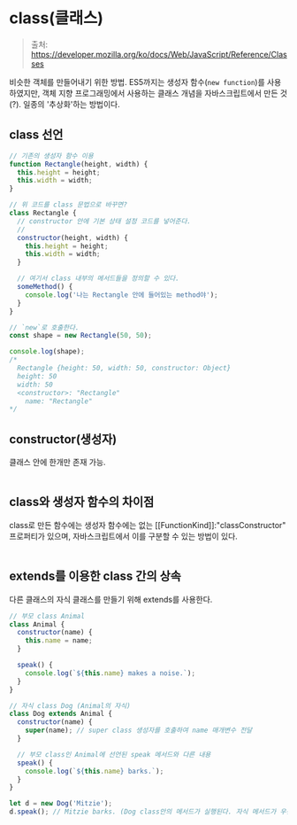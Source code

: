 # class(클래스)

> 출처: https://developer.mozilla.org/ko/docs/Web/JavaScript/Reference/Classes

비슷한 객체를 만들어내기 위한 방법. ES5까지는 생성자 함수(`new function`)를 사용하였지만, 객체 지향 프로그래밍에서 사용하는 클래스 개념을 자바스크립트에서 만든 것(?). 일종의 '추상화'하는 방법이다.

## class 선언
```javascript
// 기존의 생성자 함수 이용
function Rectangle(height, width) {
  this.height = height;
  this.width = width;
}
```

```javascript
// 위 코드를 class 문법으로 바꾸면?
class Rectangle {
  // constructor 안에 기본 상태 설정 코드를 넣어준다.
  // 
  constructor(height, width) {
    this.height = height;
    this.width = width;
  }

  // 여기서 class 내부의 메서드들을 정의할 수 있다.
  someMethod() {
    console.log('나는 Rectangle 안에 들어있는 method야');
  }
}

// `new`로 호출한다.
const shape = new Rectangle(50, 50);

console.log(shape);
/*
  Rectangle {height: 50, width: 50, constructor: Object}
  height: 50
  width: 50
  <constructor>: "Rectangle"
    name: "Rectangle"
*/
```

## constructor(생성자)
클래스 안에 한개만 존재 가능.
<br/><br/>


## class와 생성자 함수의 차이점
class로 만든 함수에는 생성자 함수에는 없는 [[FunctionKind]]:"classConstructor" 프로퍼티가 있으며, 자바스크립트에서 이를 구분할 수 있는 방법이 있다.
<br/>
<br/>

## extends를 이용한 class 간의 상속
다른 클래스의 자식 클래스를 만들기 위해 extends를 사용한다.
```javascript
// 부모 class Animal
class Animal {
  constructor(name) {
    this.name = name;
  }

  speak() {
    console.log(`${this.name} makes a noise.`);
  }
}

// 자식 class Dog (Animal의 자식)
class Dog extends Animal {
  constructor(name) {
    super(name); // super class 생성자를 호출하여 name 매개변수 전달
  }

  // 부모 class인 Animal에 선언된 speak 메서드와 다른 내용
  speak() {
    console.log(`${this.name} barks.`);
  }
}

let d = new Dog('Mitzie');
d.speak(); // Mitzie barks. (Dog class안의 메서드가 실행된다. 자식 메서드가 우선임)
```